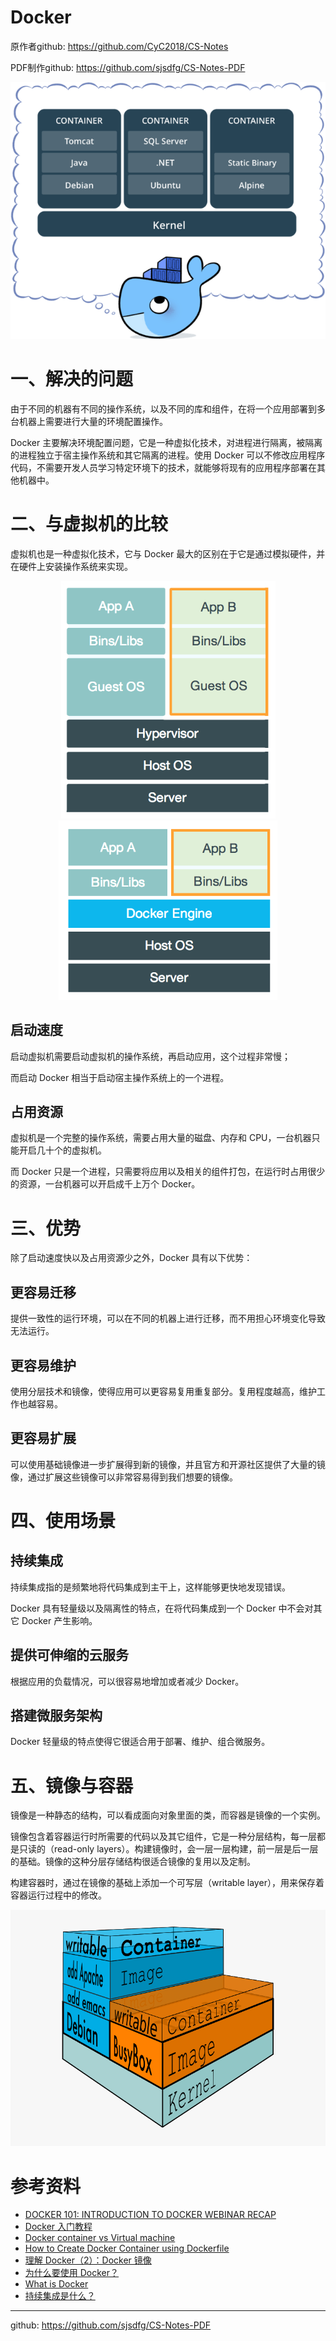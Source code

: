 # Docker

原作者github: https://github.com/CyC2018/CS-Notes

PDF制作github: https://github.com/sjsdfg/CS-Notes-PDF

<div align="center"> <img src="https://raw.githubusercontent.com/CyC2018/CS-Notes/master/pics/011f3ef6-d824-4d43-8b2c-36dab8eaaa72-1.png"/> </div>

# 一、解决的问题

由于不同的机器有不同的操作系统，以及不同的库和组件，在将一个应用部署到多台机器上需要进行大量的环境配置操作。

Docker 主要解决环境配置问题，它是一种虚拟化技术，对进程进行隔离，被隔离的进程独立于宿主操作系统和其它隔离的进程。使用 Docker 可以不修改应用程序代码，不需要开发人员学习特定环境下的技术，就能够将现有的应用程序部署在其他机器中。

# 二、与虚拟机的比较

虚拟机也是一种虚拟化技术，它与 Docker 最大的区别在于它是通过模拟硬件，并在硬件上安装操作系统来实现。

<div align="center"> <img src="https://raw.githubusercontent.com/CyC2018/CS-Notes/master/pics/71f61bc3-582d-4c27-8bdd-dc7fb135bf8f.png"/> </div>

<div align="center"> <img src="https://raw.githubusercontent.com/CyC2018/CS-Notes/master/pics/7e873b60-44dc-4911-b080-defd5b8f0b49.png"/> </div>

## 启动速度

启动虚拟机需要启动虚拟机的操作系统，再启动应用，这个过程非常慢；

而启动 Docker 相当于启动宿主操作系统上的一个进程。

## 占用资源

虚拟机是一个完整的操作系统，需要占用大量的磁盘、内存和 CPU，一台机器只能开启几十个的虚拟机。

而 Docker 只是一个进程，只需要将应用以及相关的组件打包，在运行时占用很少的资源，一台机器可以开启成千上万个 Docker。

# 三、优势

除了启动速度快以及占用资源少之外，Docker 具有以下优势：

## 更容易迁移

提供一致性的运行环境，可以在不同的机器上进行迁移，而不用担心环境变化导致无法运行。

## 更容易维护

使用分层技术和镜像，使得应用可以更容易复用重复部分。复用程度越高，维护工作也越容易。

## 更容易扩展

可以使用基础镜像进一步扩展得到新的镜像，并且官方和开源社区提供了大量的镜像，通过扩展这些镜像可以非常容易得到我们想要的镜像。

# 四、使用场景

## 持续集成

持续集成指的是频繁地将代码集成到主干上，这样能够更快地发现错误。

Docker 具有轻量级以及隔离性的特点，在将代码集成到一个 Docker 中不会对其它 Docker 产生影响。

## 提供可伸缩的云服务

根据应用的负载情况，可以很容易地增加或者减少 Docker。

## 搭建微服务架构

Docker 轻量级的特点使得它很适合用于部署、维护、组合微服务。

# 五、镜像与容器

镜像是一种静态的结构，可以看成面向对象里面的类，而容器是镜像的一个实例。

镜像包含着容器运行时所需要的代码以及其它组件，它是一种分层结构，每一层都是只读的（read-only layers）。构建镜像时，会一层一层构建，前一层是后一层的基础。镜像的这种分层存储结构很适合镜像的复用以及定制。

构建容器时，通过在镜像的基础上添加一个可写层（writable layer），用来保存着容器运行过程中的修改。

<div align="center"> <img src="https://raw.githubusercontent.com/CyC2018/CS-Notes/master/pics/docker-filesystems-busyboxrw.png"/> </div>

# 参考资料

- [DOCKER 101: INTRODUCTION TO DOCKER WEBINAR RECAP](https://blog.docker.com/2017/08/docker-101-introduction-docker-webinar-recap/)
- [Docker 入门教程](http://www.ruanyifeng.com/blog/2018/02/docker-tutorial.html)
- [Docker container vs Virtual machine](http://www.bogotobogo.com/DevOps/Docker/Docker_Container_vs_Virtual_Machine.php)
- [How to Create Docker Container using Dockerfile](https://linoxide.com/linux-how-to/dockerfile-create-docker-container/)
- [理解 Docker（2）：Docker 镜像](http://www.cnblogs.com/sammyliu/p/5877964.html)
- [为什么要使用 Docker？](https://yeasy.gitbooks.io/docker_practice/introduction/why.html)
- [What is Docker](https://www.docker.com/what-docker)
- [持续集成是什么？](http://www.ruanyifeng.com/blog/2015/09/continuous-integration.html)



---
github: https://github.com/sjsdfg/CS-Notes-PDF